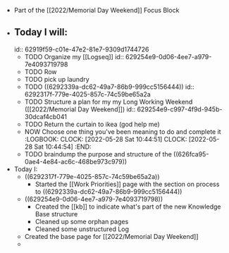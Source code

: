 - Part of the [[2022/Memorial Day Weekend]] Focus Block
- ## Today I will:
  id:: 62919f59-c01e-47e2-81e7-9309d1744726
	- TODO Organize my [[Logseq]]
	  id:: 629254e9-0d06-4ee7-a979-7e4093719798
	- TODO Row
	- TODO pick up laundry
	- TODO ((6292339a-dc62-49a7-86b9-999cc5156444))
	  id:: 6292317f-779e-4025-857c-74c59be65a2a
	- TODO Structure a plan for my my Long Working Weekend ([[2022/Memorial Day Weekend]])
	  id:: 629254e9-c997-4f9d-945b-30dcaf4cb041
	- TODO Return the curtain to ikea (god help me)
	- NOW Choose one thing you've been meaning to do and complete it
	  :LOGBOOK:
	  CLOCK: [2022-05-28 Sat 10:44:51]
	  CLOCK: [2022-05-28 Sat 10:44:54]
	  :END:
	- TODO braindump the purpose and structure of the ((626fca95-0ae4-4e84-ac6c-468be973c979))
- Today I:
	- ((6292317f-779e-4025-857c-74c59be65a2a))
		- Started the [[Work Priorities]] page with the section on process to ((6292339a-dc62-49a7-86b9-999cc5156444))
	- ((629254e9-0d06-4ee7-a979-7e4093719798))
		- Created the [[kb]] to indicate what's part of the new Knowledge Base structure
		- Cleaned up some orphan pages
		- Cleaned some unstructured Log
	- Created the base page for [[2022/Memorial Day Weekend]]
	-
